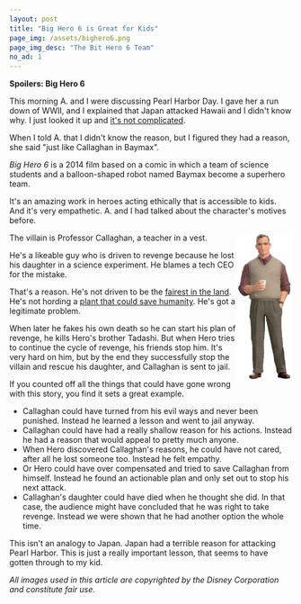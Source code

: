 ```yaml
---
layout: post
title: "Big Hero 6 is Great for Kids"
page_img: /assets/bighero6.png
page_img_desc: "The Bit Hero 6 Team"
no_ad: 1
---
```


<b>Spoilers: Big Hero 6</b>

This morning A. and I were discussing Pearl Harbor Day. I gave her a run down of WWII, and I explained that Japan attacked Hawaii and I didn't know why. I just looked it up and <a href="http://www.history.co.uk/study-topics/history-of-ww2/pearl-harbor">it's not complicated</a>.

When I told A. that I didn't know the reason, but I figured they had a reason, she said "just like Callaghan in Baymax".

<i>Big Hero 6</i> is a 2014 film based on a comic in which a team of science students and a balloon-shaped robot named Baymax become a superhero team.

It's an amazing work in heroes acting ethically that is accessible to kids. And it's very empathetic. A. and I had talked about the character's motives before.

<img src="/assets/bighero6-callahan.png" style="float: right; width: 100px;" />

The villain is Professor Callaghan, a teacher in a vest.

He's a likeable guy who is driven to revenge because he lost his daughter in a science experiment. He blames a tech CEO for the mistake.

That's a reason. He's not driven to be the <a href="https://en.wikipedia.org/wiki/Snow_White_(Disney)">fairest in the land</a>. He's not hording a <a href="https://en.wikipedia.org/wiki/Tangled">plant that could save humanity</a>. He's got a legitimate problem.

When later he fakes his own death so he can start his plan of revenge, he kills Hero's brother Tadashi. But when Hero tries to continue the cycle of revenge, his friends stop him. It's very hard on him, but by the end they successfully stop the villain and rescue his daughter, and Callaghan is sent to jail.

If you counted off all the things that could have gone wrong with this story, you find it sets a great example.

* Callaghan could have turned from his evil ways and never been punished. Instead he learned a lesson and went to jail anyway.
* Callaghan could have had a really shallow reason for his actions. Instead he had a reason that would appeal to pretty much anyone.
* When Hero discovered Callaghan's reasons, he could have not cared, after all he lost someone too. Instead he felt empathy.
* Or Hero could have over compensated and tried to save Callaghan from himself. Instead he found an actionable plan and only set out to stop his next attack.
* Callaghan's daughter could have died when he thought she did. In that case, the audience might have concluded that he was right to take revenge. Instead we were shown that he had another option the whole time.

This isn't an analogy to Japan. Japan had a terrible reason for attacking Pearl Harbor. This is just a really important lesson, that seems to have gotten through to my kid.

<i>All images used in this article are copyrighted by the Disney Corporation and constitute fair use.</i>